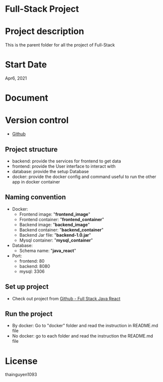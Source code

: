 # Full-Stack Project

# Project description

This is the parent folder for all the project of Full-Stack

# Start Date

Apr6, 2021

# Document

# Version control
- [Github](https://github.com/thainguyen1093/Full_Stack_Java_React)

## Project structure

- backend: provide the services for frontend to get data
- frontend: provide the User interface to interact with
- database: provide the setup Database
- docker: provide the docker config and command useful to run the other app in docker container

## Naming convention

- Docker:
  - Frontend image: "**frontend_image**"
  - Frontend container: "**frontend_container**"
  - Backend image: "**backend_image**"
  - Backend container: "**backend_container**"
  - Backend Jar file: "**backend-1.0.jar**"
  - Mysql container: "**mysql_container**"
- Database:
  - Schema name: "**java_react**"
- Port:
  - frontend: 80
  - backend: 8080
  - mysql: 3306

## Set up project

- Check out project from [Github - Full Stack Java React](https://github.com/thainguyen1093/Full_Stack_Java_React)

## Run the project

- By docker: Go to "docker" folder and read the instruction in README.md file
- No docker: go to each folder and read the instruction the README.md file

# License

thainguyen1093

